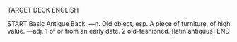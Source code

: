 TARGET DECK
ENGLISH

START
Basic
Antique
Back: —n. Old object, esp. A piece of furniture, of high value. —adj. 1 of or from an early date. 2 old-fashioned. [latin antiquus]
END
